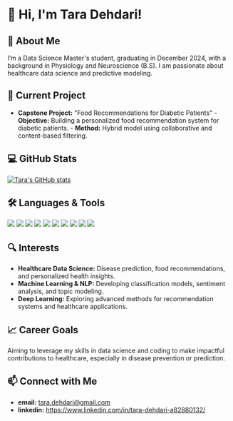 # 👋 Hi, I'm Tara Dehdari!

## 🚀 About Me
I’m a Data Science Master's student, graduating in December 2024, with a background in Physiology and Neuroscience (B.S). I am passionate about healthcare data science and predictive modeling.

## 🌱 Current Project
- **Capstone Project:** "Food Recommendations for Diabetic Patients"
      - **Objective:** Building a personalized food recommendation system for diabetic patients.
      - **Method:** Hybrid model using collaborative and content-based filtering.
  
## 💻 GitHub Stats
[![Tara's GitHub stats](https://github-readme-stats.vercel.app/api?username=taradehdari)](https://github.com/anuraghazra/github-readme-stats)

## 🛠️ Languages & Tools
<p align="left"> <img src="https://img.shields.io/badge/Python-3670A0?style=for-the-badge&logo=python&logoColor=ffdd54" /> <img src="https://img.shields.io/badge/R-276DC3?style=for-the-badge&logo=r&logoColor=white" /> <img src="https://img.shields.io/badge/SQL-CC2927?style=for-the-badge&logo=microsoft-sql-server&logoColor=white" /> <img src="https://img.shields.io/badge/TensorFlow-FF6F00?style=for-the-badge&logo=tensorflow&logoColor=white" /> <img src="https://img.shields.io/badge/OpenCV-5C3EE8?style=for-the-badge&logo=opencv&logoColor=white" /> <img src="https://img.shields.io/badge/Jupyter-F37626?style=for-the-badge&logo=jupyter&logoColor=white" /> <img src="https://img.shields.io/badge/GitHub-181717?style=for-the-badge&logo=github&logoColor=white" /> <img src="https://img.shields.io/badge/Scikit--Learn-F7931E?style=for-the-badge&logo=scikit-learn&logoColor=white" /> <img src="https://img.shields.io/badge/Matplotlib-3776AB?style=for-the-badge&logo=python&logoColor=white" /> <img src="https://img.shields.io/badge/Google%20Colab-F9AB00?style=for-the-badge&logo=google-colab&logoColor=white" /> </p>

## 🔍 Interests
- **Healthcare Data Science:** Disease prediction, food recommendations, and personalized health insights.
- **Machine Learning & NLP:** Developing classification models, sentiment analysis, and topic modeling.
- **Deep Learning:** Exploring advanced methods for recommendation systems and healthcare applications.

  
## 📈 Career Goals
Aiming to leverage my skills in data science and coding to make impactful contributions to healthcare, especially in disease prevention or prediction.

## 📫 Connect with Me
- **email:** tara.dehdari@gmail.com
- **linkedin:** https://www.linkedin.com/in/tara-dehdari-a82880132/
<!---
taradehdari/taradehdari is a ✨ special ✨ repository because its `README.md` (this file) appears on your GitHub profile.
You can click the Preview link to take a look at your changes.
--->
